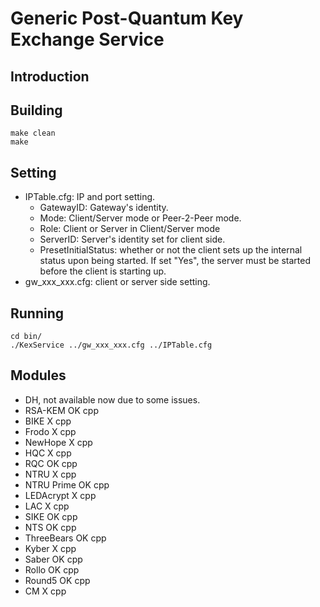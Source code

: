 
# Generic Post-Quantum Key Exchange Service

## Introduction

## Building
```shell
make clean
make
```

## Setting
- IPTable.cfg: IP and port setting.
    - GatewayID: Gateway's identity.
    - Mode: Client/Server mode or Peer-2-Peer mode.
    - Role: Client or Server in Client/Server mode
    - ServerID: Server's identity set for client side.
    - PresetInitialStatus: whether or not the client sets up the internal status upon being started. If set "Yes", the server must be started before the client is starting up.
- gw_xxx_xxx.cfg: client or server side setting.

## Running
```shell
cd bin/
./KexService ../gw_xxx_xxx.cfg ../IPTable.cfg
```

  
## Modules
- DH, not available now due to some issues.
- RSA-KEM	OK	cpp
- BIKE 	X	cpp
- Frodo 	X	cpp
- NewHope 	X	cpp
- HQC 		X	cpp
- RQC		OK	cpp
- NTRU 	X	cpp
- NTRU Prime	OK	cpp
- LEDAcrypt 	X	cpp
- LAC 		X	cpp
- SIKE		OK	cpp
- NTS		OK	cpp
- ThreeBears	OK	cpp
- Kyber 	X	cpp
- Saber	OK	cpp
- Rollo	OK	cpp
- Round5	OK	cpp
- CM 		X	cpp

